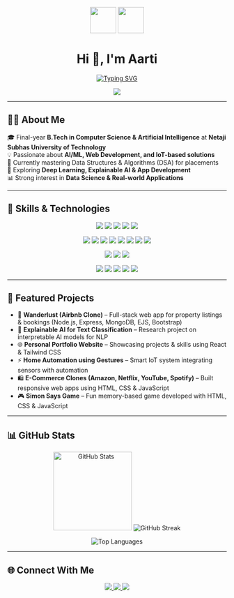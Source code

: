 <p align="center">
  <img src="https://media.giphy.com/media/hvRJCLFzcasrR4ia7z/giphy.gif" width="60"/>
  <img src="https://media.giphy.com/media/WUlplcMpOCEmTGBtBW/giphy.gif" width="60"/>
</p>

<!-- Profile Header -->
<h1 align="center">Hi 👋, I'm Aarti</h1>

<!-- Typing SVG Header -->
<p align="center">
  <a href="https://git.io/typing-svg">
    <img src="https://readme-typing-svg.herokuapp.com?font=Fira+Code&size=22&pause=1000&color=36BCF7&center=true&vCenter=true&width=600&lines=Final+Year+CSAI+Student;AI+%7C+ML+%7C+Deep+Learning+Enthusiast;Full+Stack+Developer+%7C+React+%26+Tailwind;IoT+%7C+Arduino+%7C+Innovation+Lover" alt="Typing SVG" />
  </a>
</p>
<p align="center">
  <img src="https://komarev.com/ghpvc/?username=Aarti2417&label=Profile%20Views&color=ff69b4&style=for-the-badge"/>
</p>

---

## 👩‍💻 About Me  
🎓 Final-year **B.Tech in Computer Science & Artificial Intelligence** at **Netaji Subhas University of Technology**  
💡 Passionate about **AI/ML, Web Development, and IoT-based solutions**  
🔭 Currently mastering Data Structures & Algorithms (DSA) for placements  
🌱 Exploring **Deep Learning, Explainable AI & App Development**  
📊 Strong interest in **Data Science & Real-world Applications**  

---

## 🚀 Skills & Technologies  

<p align="center">
  <!-- Language -->
  <img src="https://img.shields.io/badge/Python-3670A0?style=for-the-badge&logo=python&logoColor=ffdd54"/>
  <img src="https://img.shields.io/badge/Java-ED8B00?style=for-the-badge&logo=openjdk&logoColor=white"/>
  <img src="https://img.shields.io/badge/C++-00599C?style=for-the-badge&logo=cplusplus&logoColor=white"/>
  <img src="https://img.shields.io/badge/C-00599C?style=for-the-badge&logo=c&logoColor=white"/>
  <img src="https://img.shields.io/badge/DSA-FF5722?style=for-the-badge&logo=leetcode&logoColor=white"/>
</p>

<p align="center">
  <!-- Frontend -->
  <img src="https://img.shields.io/badge/HTML5-E34F26?style=for-the-badge&logo=html5&logoColor=white"/>
  <img src="https://img.shields.io/badge/CSS3-1572B6?style=for-the-badge&logo=css3&logoColor=white"/>
  <img src="https://img.shields.io/badge/JavaScript-F7DF1E?style=for-the-badge&logo=javascript&logoColor=black"/>
  <img src="https://img.shields.io/badge/React-20232A?style=for-the-badge&logo=react&logoColor=61DAFB"/>
  <img src="https://img.shields.io/badge/Next.js-000000?style=for-the-badge&logo=nextdotjs&logoColor=white"/>
  <img src="https://img.shields.io/badge/TailwindCSS-38B2AC?style=for-the-badge&logo=tailwind-css&logoColor=white"/>
  <img src="https://img.shields.io/badge/Bootstrap-563D7C?style=for-the-badge&logo=bootstrap&logoColor=white"/>
  <img src="https://img.shields.io/badge/EJS-9C27B0?style=for-the-badge&logo=ejs&logoColor=white"/>
</p>

<p align="center">
  <!-- Backend -->
  <img src="https://img.shields.io/badge/Node.js-43853D?style=for-the-badge&logo=node.js&logoColor=white"/>
  <img src="https://img.shields.io/badge/Express.js-404D59?style=for-the-badge"/>
  <img src="https://img.shields.io/badge/REST%20API-FF6F00?style=for-the-badge&logo=fastapi&logoColor=white"/>
</p>


<p align="center">
  <img src="https://img.shields.io/badge/MySQL-4479A1?style=for-the-badge&logo=mysql&logoColor=white"/>
  <img src="https://img.shields.io/badge/MongoDB-4EA94B?style=for-the-badge&logo=mongodb&logoColor=white"/>
  <img src="https://img.shields.io/badge/Arduino-00979D?style=for-the-badge&logo=arduino&logoColor=white"/>
  <img src="https://img.shields.io/badge/Git-F05032?style=for-the-badge&logo=git&logoColor=white"/>
  <img src="https://img.shields.io/badge/GitHub-181717?style=for-the-badge&logo=github&logoColor=white"/>
</p>

---

## 📂 Featured Projects 

- 🏡 **Wanderlust (Airbnb Clone)** – Full-stack web app for property listings & bookings (Node.js, Express, MongoDB, EJS, Bootstrap)
- 🤖 **Explainable AI for Text Classification** – Research project on interpretable AI models for NLP
- 🌐 **Personal Portfolio Website** – Showcasing projects & skills using React & Tailwind CSS
- ⚡ **Home Automation using Gestures** – Smart IoT system integrating sensors with automation 
- 🛍️ **E-Commerce Clones (Amazon, Netflix, YouTube, Spotify)** – Built responsive web apps using HTML, CSS & JavaScript    
- 🎮 **Simon Says Game** – Fun memory-based game developed with HTML, CSS & JavaScript 
 

---

## 📊 GitHub Stats  

<p align="center">
  <img src="https://github-readme-stats.vercel.app/api?username=Aarti2417&show_icons=true&theme=tokyonight" alt="GitHub Stats" height="180"/>
  <img src="https://streak-stats.demolab.com?user=Aarti2417&theme=radical&hide_border=true" alt="GitHub Streak"/>

</p>

<p align="center">
  <img src="https://github-readme-stats.vercel.app/api/top-langs/?username=Aarti2417&layout=compact&theme=tokyonight" alt="Top Languages" />
</p>

---

## 🌐 Connect With Me  

<p align="center">
  <a href="https://portfolio-indol-two-35.vercel.app/">
    <img src="https://img.shields.io/badge/Portfolio-%23FF5722.svg?&style=for-the-badge&logo=google-chrome&logoColor=white"/>
  </a>
  <a href="https://www.linkedin.com/in/aarti-rathee-831617282/">
    <img src="https://img.shields.io/badge/LinkedIn-%230077B5.svg?&style=for-the-badge&logo=linkedin&logoColor=white"/>
  </a>
  <a href="mailto:aarti_rathee2002@gmail.com">
    <img src="https://img.shields.io/badge/Email-%23D14836.svg?&style=for-the-badge&logo=gmail&logoColor=white"/>
  </a>
</p>

